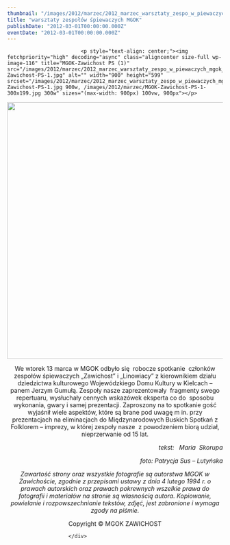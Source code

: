 ```yaml
---
thumbnail: "/images/2012/marzec/2012_marzec_warsztaty_zespo_w_piewaczych_mgok_2012_03_warsztaty_zespo_w_piewaczych_mgok_MGOK-Zawichost-PS-1.jpg"
title: "warsztaty zespołów śpiewaczych MGOK"
publishDate: "2012-03-01T00:00:00.000Z"
eventDate: "2012-03-01T00:00:00.000Z"
---
```


<div class="entry-content">
							
							<p style="text-align: center;"><img fetchpriority="high" decoding="async" class="aligncenter size-full wp-image-116" title="MGOK-Zawichost PS (1)" src="/images/2012/marzec/2012_marzec_warsztaty_zespo_w_piewaczych_mgok_2012_03_warsztaty_zespo_w_piewaczych_mgok_MGOK-Zawichost-PS-1.jpg" alt="" width="900" height="599" srcset="/images/2012/marzec/2012_marzec_warsztaty_zespo_w_piewaczych_mgok_2012_03_warsztaty_zespo_w_piewaczych_mgok_MGOK-Zawichost-PS-1.jpg 900w, /images/2012/marzec/MGOK-Zawichost-PS-1-300x199.jpg 300w" sizes="(max-width: 900px) 100vw, 900px"></p>
<p style="text-align: center;"><img decoding="async" class="aligncenter size-full wp-image-117" title="MGOK-Zawichost PS (2)" src="/images/2012/marzec/2012_marzec_warsztaty_zespo_w_piewaczych_mgok_2012_03_warsztaty_zespo_w_piewaczych_mgok_MGOK-Zawichost-PS-2.jpg" alt="" width="900" height="599" srcset="/images/2012/marzec/2012_marzec_warsztaty_zespo_w_piewaczych_mgok_2012_03_warsztaty_zespo_w_piewaczych_mgok_MGOK-Zawichost-PS-2.jpg 900w, /images/2012/marzec/MGOK-Zawichost-PS-2-300x199.jpg 300w" sizes="(max-width: 900px) 100vw, 900px"></p>
<p style="text-align: center;">We wtorek 13 marca w MGOK odbyło się&nbsp; robocze spotkanie&nbsp; członków zespołów śpiewaczych „Zawichost” i „Linowiacy” z kierownikiem działu dziedzictwa kulturowego Wojewódzkiego Domu Kultury w Kielcach – panem Jerzym Gumułą. Zespoły nasze zaprezentowały&nbsp; fragmenty swego repertuaru, wysłuchały cennych wskazówek eksperta co do&nbsp; sposobu wykonania, gwary i samej prezentacji. Zaproszony na to spotkanie gość wyjaśnił wiele aspektów, które są brane pod uwagę m in. przy prezentacjach na eliminacjach do Międzynarodowych Buskich Spotkań z Folklorem – imprezy, w której zespoły nasze&nbsp; z powodzeniem biorą udział, nieprzerwanie od 15 lat.</p>
<p style="text-align: right;"><em>tekst: &nbsp; Maria &nbsp;Skorupa</em></p>
<p style="text-align: right;"><em>foto: Patrycja Sus – Lutyńska</em></p>
<p style="text-align: center;"><em>Zawartość strony oraz wszystkie fotografie są autorstwa MGOK w Zawichoście, zgodnie z przepisami ustawy z dnia 4 lutego 1994 r. o prawach autorskich oraz prawach pokrewnych wszelkie prawa do fotografii i materiałów na stronie są własnością autora. Kopiowanie, powielanie i rozpowszechnianie tekstów, zdjęć, jest zabronione i wymaga zgody na piśmie.</em></p>
<p style="text-align: center;">Copyright © MGOK ZAWICHOST</p>
						
						</div>
